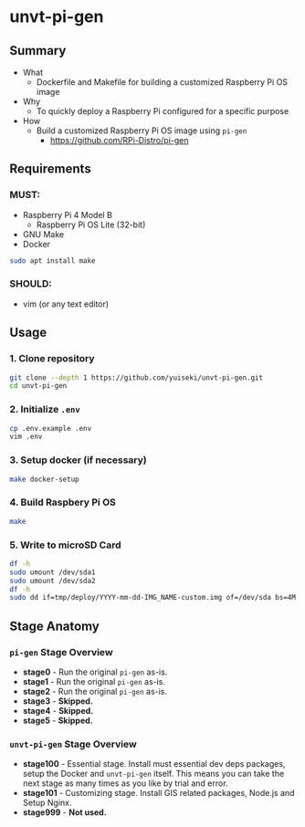 # unvt-pi-gen

## Summary

- What
  - Dockerfile and Makefile for building a customized Raspberry Pi OS image
- Why
  - To quickly deploy a Raspberry Pi configured for a specific purpose
- How
  - Build a customized Raspberry Pi OS image using `pi-gen`
    - https://github.com/RPi-Distro/pi-gen

## Requirements

### MUST:

- Raspberry Pi 4 Model B
  - Raspberry Pi OS Lite (32-bit)
- GNU Make
- Docker

```bash
sudo apt install make
```

### SHOULD:

- vim (or any text editor)

## Usage

### 1. Clone repository

```bash
git clone --depth 1 https://github.com/yuiseki/unvt-pi-gen.git
cd unvt-pi-gen
```

### 2. Initialize `.env`

```bash
cp .env.example .env
vim .env
```

### 3. Setup docker (if necessary)

```bash
make docker-setup
```

### 4. Build Raspbery Pi OS

```bash
make
```

### 5. Write to microSD Card

```bash
df -h
sudo umount /dev/sda1
sudo umount /dev/sda2
df -h
sudo dd if=tmp/deploy/YYYY-mm-dd-IMG_NAME-custom.img of=/dev/sda bs=4M conv=fsync status=progress
```

## Stage Anatomy

### `pi-gen` Stage Overview

  - **stage0** - Run the original `pi-gen` as-is.
  - **stage1** - Run the original `pi-gen` as-is.
  - **stage2** - Run the original `pi-gen` as-is.
  - **stage3** - **Skipped.**
  - **stage4** - **Skipped.**
  - **stage5** - **Skipped.**

### `unvt-pi-gen` Stage Overview

  - **stage100** - Essential stage. Install must essential dev deps packages, setup the Docker and `unvt-pi-gen` itself.
    This means you can take the next stage as many times as you like by trial and error. 
  - **stage101** - Customizing stage. Install GIS related packages, Node.js and Setup Nginx.
  - **stage999** - **Not used.**
